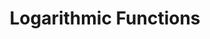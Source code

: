 ---
title: "Logarithmic Functions"
prevcontenturl: ../DC-8.1-exponential-functions
nextcontenturl: ../DC-8.3-derivatives-of-exponential-and-logarithmic-functions
---